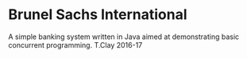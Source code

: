 # Brunel Sachs International
A simple banking system written in Java aimed at demonstrating basic concurrent programming. T.Clay 2016-17
